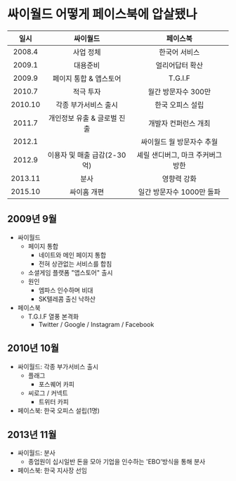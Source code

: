# 싸이월드 어떻게 페이스북에 압살됐나

|  일시  | 싸이월드 | 페이스북 |
| :----: | :-----: | :------: |
| 2008.4 | 사업 정체 | 한국어 서비스 |
| 2009.1 | 대용준비 | 얼리어답터 확산 |
| 2009.9 | 페이지 통합 & 앱스토어 | T.G.I.F |
| 2010.7 | 적극 투자 | 월간 방문자수 300만 |
| 2010.10 | 각종 부가서비스 출시 | 한국 오피스 설립 |
| 2011.7 | 개인정보 유출 & 글로벌 진출 | 개발자 컨퍼런스 개최 |
| 2012.1 | | 싸이월드 월 방문자수 추월 |
| 2012.9 | 이용자 및 매출 급감(2-30억) | 셰릴 샌디버그, 마크 주커버그 방한 |
| 2013.11 | 분사 | 영향력 강화 |
| 2015.10 | 싸이홈 개편 | 일간 방문자수 1000만 돌파 |

## 2009년 9월
- 싸이월드
    - 페이지 통합
        - 네이트와 메인 페이지 통합
        - 전혀 상관없는 서비스를 합침
    - 소셜게임 플랫폼 "앱스토어" 출시
    - 원인    
        - 엠파스 인수하며 비대
        - SK텔레콤 출신 낙하산
- 페이스북
    - T.G.I.F 열풍 본격화
        - Twitter / Google / Instagram / Facebook

## 2010년 10월
- 싸이월드: 각종 부가서비스 출시
    - 플래그
        - 포스퀘어 카피
    - 씨로그 / 커넥트
        - 트위터 카피
- 페이스북: 한국 오피스 설립(1명)

## 2013년 11월
- 싸이월드: 분사
    - 종업원이 십시일반 돈을 모아 기업을 인수하는 'EBO'방식을 통해 분사
- 페이스북: 한국 지사장 선임
